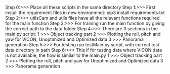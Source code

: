 Step 0:>>> Place all these scripts in the same directory
Step 1:>>> First install the requirement files in new environmnet: pip3 install requirements.txt
Step 2:>>> utilsCam and utils files have all the relevant functions required for the main function
Step 3:>>> For training run the main function by giving the correct path to the data folder
Step 4:>>> There are 3 sections in the main.py script:
	1 >>> Object tracking part
	2 >>> Plotting the roll, pitch and yaw for VICON, Unoptimized and Optimized data
	3 >>> Panorama generation
Step 5:>>> For testing run testMain.py script, with correct test data directory in path
Step 6:>>> This if for testing data where VICON data is not available, the flow is similar to the main.py
	1 >>> Object tracking part
	2 >>> Plotting the roll, pitch and yaw for Unoptimized and Optimized data
	3 >>> Panorama generation
 
